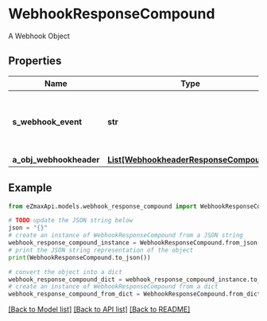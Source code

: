 # WebhookResponseCompound

A Webhook Object

## Properties

Name | Type | Description | Notes
------------ | ------------- | ------------- | -------------
**s_webhook_event** | **str** | The concatenated string to describe the Webhook event | [optional] 
**a_obj_webhookheader** | [**List[WebhookheaderResponseCompound]**](WebhookheaderResponseCompound.md) |  | [optional] 

## Example

```python
from eZmaxApi.models.webhook_response_compound import WebhookResponseCompound

# TODO update the JSON string below
json = "{}"
# create an instance of WebhookResponseCompound from a JSON string
webhook_response_compound_instance = WebhookResponseCompound.from_json(json)
# print the JSON string representation of the object
print(WebhookResponseCompound.to_json())

# convert the object into a dict
webhook_response_compound_dict = webhook_response_compound_instance.to_dict()
# create an instance of WebhookResponseCompound from a dict
webhook_response_compound_from_dict = WebhookResponseCompound.from_dict(webhook_response_compound_dict)
```
[[Back to Model list]](../README.md#documentation-for-models) [[Back to API list]](../README.md#documentation-for-api-endpoints) [[Back to README]](../README.md)



